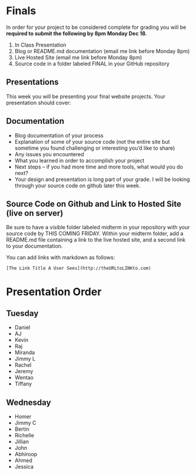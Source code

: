 # Finals
In order for your project to be considered complete for grading you will be **required to submit the following by 8pm Monday Dec 18.**

1. In Class Presentation
2. Blog or README.md documentation (email me link before Monday 8pm)
3. Live Hosted Site (email me link before Monday 8pm)
4. Source code in a folder labeled FINAL in your GitHub repository

## Presentations

This week you will be presenting your final website projects. Your presentation should cover:

## Documentation

- Blog documentation of your process
- Explanation of some of your source code (not the entire site but sometime you found challenging or interesting you’d like to share)
- Any issues you encountered
- What you learned in order to accomplish your project
- Next steps – if you had more time and more tools, what would you do next?
- Your design and presentation is long part of your grade. I will be looking through your source code on github later this week.

## Source Code on Github and Link to Hosted Site (live on server)

Be sure to have a visible folder labeled midterm in your repository with your source code by THIS COMING FRIDAY. Within your midterm folder, add a README.md file containing a link to the live hosted site, and a second link to your documentation.

You can add links with markdown as follows:

`[The Link Title A User Sees](http://theURLtoLINKto.com)`

# Presentation Order

## Tuesday
- Daniel
- AJ
- Kevin
- Raj
- Miranda
- Jimmy L
- Rachel
- Jeremy
- Wentao
- Tiffany

## Wednesday
- Homer
- Jimmy C
- Bertin
- Richelle
- Jillian
- John
- Abhiroop
- Ahmed
- Jessica

